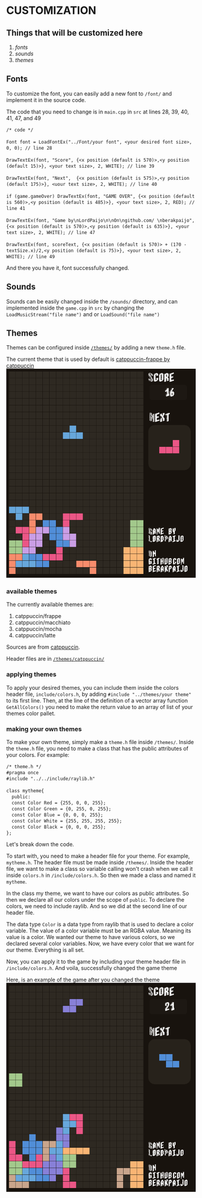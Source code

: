 # CUSTOMIZATION

## Things that will be customized here
1. *fonts*
2. *sounds*
3. *themes*

## Fonts
To customize the font, you can easily add a new font to `/font/` and implement it in the source code.

The code that you need to change is in `main.cpp` in `src` at lines 28, 39, 40, 41, 47, and 49
```code
/* code */

Font font = LoadFontEx("../Font/your font", <your desired font size>, 0, 0); // line 28

DrawTextEx(font, "Score", {<x position (default is 570)>,<y position (default 15)>}, <your text size>, 2, WHITE); // line 39

DrawTextEx(font, "Next",  {<x position (default is 575)>,<y position (default 175)>}, <uour text size>, 2, WHITE); // line 40

if (game.gameOver) DrawTextEx(font, "GAME OVER", {<x position (default is 560)>,<y position (default is 485)>}, <your text size>, 2, RED); // line 41

DrawTextEx(font, "Game by\nLordPaijo\n\nOn\ngithub.com/ \nberakpaijo",  {<x position (default is 570)>,<y position (default is 635)>}, <your text size>, 2, WHITE); // line 47

DrawTextEx(font, scoreText, {<x position (default is 570)> + (170 - textSize.x)/2,<y position (default is 75)>}, <your text size>, 2, WHITE); // line 49
```
And there you have it, font successfully changed.

## Sounds
Sounds can be easily changed inside the `/sounds/` directory, and can implemented inside the `game.cpp` in `src` by changing the `LoadMusicStream("file name")` and or `LoadSound("file name")`

## Themes
Themes can be configured inside [`/themes/`](https://github.com/berakpaijo/Raylib-Tetris-pp/tree/main/themes) by adding a new `theme.h` file.

The current theme that is used by default is [catppuccin-frappe by catppuccin](https://github.com/catppuccin/catppuccin)
![](https://github.com/berakpaijo/Raylib-Tetris-pp/blob/main/thumbnails/Screenshot%20from%202024-08-10%2013-53-48.png)

### available themes
The currently available themes are:
1. catppuccin/frappe
2. catppuccin/macchiato
3. catppuccin/mocha
4. catppuccin/latte

Sources are from [catppuccin](https://github.com/catppuccin/catppuccin).

Header files are in [`/themes/catppuccin/`](https://github.com/berakpaijo/Raylib-Tetris-pp/tree/main/themes/catppuccin)

### applying themes
To apply your desired themes, you can include them inside the colors header file, `include/colors.h`, by adding `#include "../themes/your theme"` to its first line. Then, at the line of the definition of a vector array function `GetAllColors()` you need to make the return value to an array of list of your themes color pallet.

### making your own themes
To make your own theme, simply make a `theme.h` file inside `/themes/`. Inside the `theme.h` file, you need to make a class that has the public attributes of your colors. For example:
```code
/* theme.h */
#pragma once
#include "../../include/raylib.h"

class mytheme{
  public:
  const Color Red = {255, 0, 0, 255};
  const Color Green = {0, 255, 0, 255};
  const Color Blue = {0, 0, 0, 255};
  const Color White = {255, 255, 255, 255};
  const Color Black = {0, 0, 0, 255};
};
```

Let's break down the code.

To start with, you need to make a header file for your theme. For example, `mytheme.h`. The header file must be made inside `/themes/`. 
Inside the header file, we want to make a class so variable calling won't crash when we call it inside `colors.h` in `/include/colors.h`. 
So then we made a class and named it `mytheme`. 

In the class my theme, we want to have our colors as public attributes. So then we declare all our colors under the scope of `public`. To declare the colors, we need to include raylib. And so we did at the second line of our header file.

The data type `Color` is a data type from raylib that is used to declare a color variable. The value of a color variable must be an RGBA value. Meaning its value is a color. We wanted our theme to have various colors, so we declared several color variables. Now, we have every color that we want for our theme. Everything is all set.

Now, you can apply it to the game by including your theme header file in `/include/colors.h`. And voila, successfully changed the game theme


Here, is an example of the game after you changed the theme
![](https://github.com/berakpaijo/Raylib-Tetris-pp/blob/main/thumbnails/Screenshot%20from%202024-08-10%2013-51-13.png)
